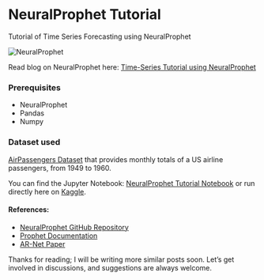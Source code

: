 # NeuralProphet Tutorial
Tutorial of Time Series Forecasting using NeuralProphet
<br>

![NeuralProphet](https://user-images.githubusercontent.com/21246060/111388960-6c367e80-866d-11eb-91c1-46f2c0d21879.PNG)

Read blog on NeuralProphet here: [Time-Series Tutorial using NeuralProphet](https://medium.com/analytics-vidhya/time-series-tutorial-using-neuralprophet-e918a1b437ed)

### Prerequisites
 - NeuralProphet
 - Pandas 
 - Numpy

### Dataset used
[AirPassengers Dataset](https://github.com/chiragsamal/NeuralProphet-Tutorial/blob/main/AirPassengers.csv) that provides monthly totals of a US airline passengers, from 1949 to 1960.

You can find the Jupyter Notebook: [NeuralProphet Tutorial Notebook](https://github.com/chiragsamal/NeuralProphet-Tutorial/blob/main/neuralprophet-time-series-forecasting-tutorial.ipynb) or run directly here on [Kaggle](https://www.kaggle.com/chirag9073/neuralprophet-time-series-forecasting-tutorial/notebook).

#### References:
 - [NeuralProphet GitHub Repository](https://github.com/ourownstory/neural_prophet)
 - [Prophet Documentation](https://facebook.github.io/prophet/)
 - [AR-Net Paper](https://arxiv.org/pdf/1911.12436.pdf)

Thanks for reading; I will be writing more similar posts soon. Let’s get involved in discussions, and suggestions are always welcome.
